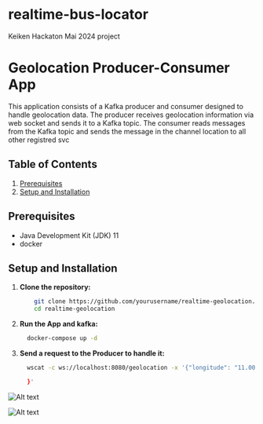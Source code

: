 # realtime-bus-locator
Keiken Hackaton Mai 2024 project

# Geolocation Producer-Consumer App

This application consists of a Kafka producer and consumer designed to handle geolocation data. The producer receives geolocation information via web socket and sends it to a Kafka topic. The consumer reads messages from the Kafka topic and sends the message in the channel location to all other registred svc

## Table of Contents

1. [Prerequisites](#prerequisites)
2. [Setup and Installation](#setup-and-installation)

## Prerequisites

- Java Development Kit (JDK) 11
- docker

## Setup and Installation

1. **Clone the repository:**
   ```sh
       git clone https://github.com/yourusername/realtime-geolocation.git
       cd realtime-geolocation

2.  **Run the App and kafka:**
    ```sh
      docker-compose up -d
3.  **Send a request to the Producer to handle it:**
    ```sh
      wscat -c ws://localhost:8080/geolocation -x '{"longitude": "11.00099090", "latitude": "12.00002222", "line_number": "12AEF",          "direction": "terminus", "bus": {}, "location": {}}'

      }'
![Alt text](images/send-request.png)

![Alt text](images/kafka-topic.png)
